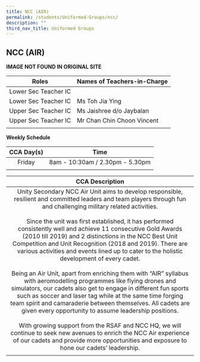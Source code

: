 ```yaml
---
title: NCC (AIR)
permalink: /students/Uniformed-Groups/ncc/
description: ""
third_nav_title: Uniformed Groups
---
```

## NCC (AIR)

**IMAGE NOT FOUND IN ORIGINAL SITE**

| **Roles** | **Names of Teachers-in-Charge** |
|:---:|---|
| Lower Sec Teacher IC | |
| Lower Sec Teacher IC | Ms Toh Jia Ying |
| Upper Sec Teacher IC | Ms Jaishree d/o Jaybalan |
| Upper Sec Teacher IC | Mr Chan Chin Choon Vincent |
|  |  |

**Weekly Schedule**

| **CCA Day(s)** | **Time** |
|:---:|---|
| Friday | 8am - 10:30am / 2.30pm - 5.30pm |
|  |  |

| **CCA Description** |
|:---:|
| Unity Secondary NCC Air Unit aims to develop responsible, resilient and committed leaders and team players through fun and challenging military related activities.  <br><br>Since the unit was first established, it has performed consistently well and achieve 11 consecutive Gold Awards (2010 till 2019) and 2 distinctions in the NCC Best Unit Competition and Unit Recognition (2018 and 2019). There are various activities and events lined up to cater to the holistic development of every cadet. <br><br>Being an Air Unit, apart from enriching them with “AIR” syllabus with aeromodelling programmes like flying drones and simulators, our cadets also get to engage in different fun sports such as soccer and laser tag while at the same time forging team spirit and camaraderie between themselves. All cadets are given every opportunity to assume leadership positions.  <br><br>With growing support from the RSAF and NCC HQ, we will continue to seek new avenues to enrich the NCC Air experience of our cadets and provide more opportunities and exposure to hone our cadets’ leadership. |
|  |